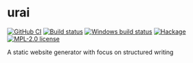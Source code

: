 # urai

[![GitHub CI](https://github.com/navilan/urai/workflows/CI/badge.svg)](https://github.com/navilan/urai/actions)
[![Build status](https://img.shields.io/travis/navilan/urai.svg?logo=travis)](https://travis-ci.org/navilan/urai)
[![Windows build status](https://ci.appveyor.com/api/projects/status/github/navilan/urai?branch=master&svg=true)](https://ci.appveyor.com/project/navilan/urai)
[![Hackage](https://img.shields.io/hackage/v/urai.svg?logo=haskell)](https://hackage.haskell.org/package/urai)
[![MPL-2.0 license](https://img.shields.io/badge/license-MPL--2.0-blue.svg)](LICENSE)

A static website generator with focus on structured writing
